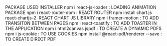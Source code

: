 PACKAGE USED INSTALLER
npm i react-js-loader : LOADING ANIMATION PACKAGE
npm i react-router-dom :  REACT ROUTER
npm install chart.js react-chartjs-2 :REACT CHART JS LIBRARY
npm i framer-motion : TO ADD TRANSITON BETWEEN PAGES
npm i react-toastify : TO ADD TOASTER IN THE APPLICATION
npm i html2canvas jspdf : TO CREATE A DYNAMIC PDFS
npm i js-cookie : TO USE COOKIES
npm install @react-pdf/renderer --save : TO CREATE DIRECT PDF